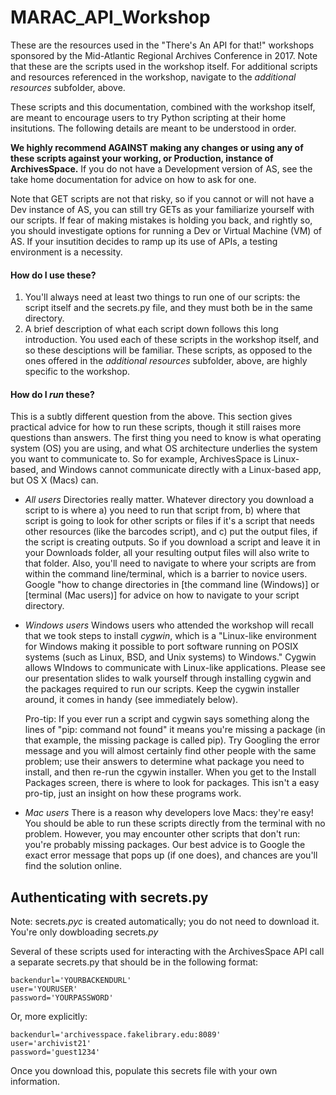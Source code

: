 # MARAC_API_Workshop
These are the resources used in the "There's An API for that!" workshops sponsored by the Mid-Atlantic Regional Archives Conference in 2017. Note that these are the scripts used in the workshop itself. For additional scripts and resources referenced in the workshop, navigate to the _additional resources_ subfolder, above.

These scripts and this documentation, combined with the workshop itself, are meant to encourage users to try Python scripting at their home insitutions. The following details are meant to be understood in order.

**We highly recommend AGAINST making any changes or using any of these scripts against your working, or Production, instance of ArchivesSpace.** If you do not have a Development version of AS, see the take home documentation for advice on how to ask for one.

Note that GET scripts are not that risky, so if you cannot or will not have a Dev instance of AS, you can still try GETs as your familiarize yourself with our scripts. If fear of making mistakes is holding you back, and rightly so, you should investigate options for running a Dev or Virtual Machine (VM) of AS. If your insutition decides to ramp up its use of APIs, a testing environment is a necessity.

#### How do I use these?
1. You'll always need at least two things to run one of our scripts: the script itself and the secrets.py file, and they must both be in the same directory.
2. A brief description of what each script down follows this long introduction. You used each of these scripts in the workshop itself, and so these desciptions will be familiar. These scripts, as opposed to the ones offered in the _additional resources_ subfolder, above, are highly specific to the workshop.

#### How do I _run_ these?
This is a subtly different question from the above. This section gives practical advice for how to run these scripts, though it still raises more questions than answers. The first thing you need to know is what operating system (OS) you are using, and what OS architecture underlies the system you want to communicate to. So for example, ArchivesSpace is Linux-based, and Windows cannot communicate directly with a Linux-based app, but OS X (Macs) can.

* *All users*
   Directories really matter. Whatever directory you download a script to is where a) you need to run that script from, b) where that script is going to look for other scripts or files if it's a script that needs other resources (like the barcodes script), and c) put the output files, if the script is creating outputs. So if you download a script and leave it in your Downloads folder, all your resulting output files will also write to that folder. Also, you'll need to navigate to where your scripts are from within the command line/terminal, which is a barrier to novice users. Google "how to change directories in [the command line (Windows)] or [terminal (Mac users)] for advice on how to navigate to your script directory.

* *Windows users*
   Windows users who attended the workshop will recall that we took steps to install _cygwin_, which is a "Linux-like environment for Windows making it possible to port software running on POSIX systems (such as Linux, BSD, and Unix systems) to Windows." Cygwin allows WIndows to communicate with Linux-like applications. Please see our presentation slides to walk yourself through installing cygwin and the packages required to run our scripts. Keep the cygwin installer around, it comes in handy (see immediately below).

   Pro-tip: If you ever run a script and cygwin says something along the lines of "pip: command not found" it means you're missing a package (in that example, the missing package is called pip). Try Googling the error message and you will almost certainly find other people with the same problem; use their answers to determine what package you need to install, and then re-run the cgywin installer. When you get to the Install Packages screen, there is where to look for packages. This isn't a easy pro-tip, just an insight on how these programs work.

* *Mac users*
   There is a reason why developers love Macs: they're easy! You should be able to run these scripts directly from the terminal with no problem. However, you may encounter other scripts that don't run: you're probably missing packages. Our best advice is to Google the exact error message that pops up (if one does), and chances are you'll find the solution online.

## Authenticating with secrets.py
Note: secrets._pyc_ is created automatically; you do not need to download it. You're only dowbloading secrets._py_

Several of these scripts used for interacting with the ArchivesSpace API call a separate secrets.py that should be in the following format:

```
backendurl='YOURBACKENDURL'
user='YOURUSER'
password='YOURPASSWORD'
```
Or, more explicitly:
```
backendurl='archivesspace.fakelibrary.edu:8089'
user='archivist21'
password='guest1234'
```
Once you download this, populate this secrets file with your own information.

